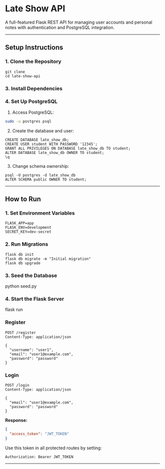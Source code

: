 #  Late Show API

A full-featured Flask REST API for managing user accounts and personal notes with authentication and PostgreSQL integration.

---

##  Setup Instructions

### 1. Clone the Repository

```
git clone 
cd late-show-api
```



### 3. Install Dependencies



### 4. Set Up PostgreSQL

1. Access PostgreSQL:

```bash
sudo -u postgres psql
```

2. Create the database and user:

```
CREATE DATABASE late_show_db;
CREATE USER student WITH PASSWORD '12345';
GRANT ALL PRIVILEGES ON DATABASE late_show_db TO student;
ALTER DATABASE late_show_db OWNER TO student;
\q
```

3.  Change schema ownership:

```
psql -U postgres -d late_show_db
ALTER SCHEMA public OWNER TO student;
```

---

##  How to Run

### 1. Set Environment Variables



```
FLASK_APP=app
FLASK_ENV=development
SECRET_KEY=dev-secret
```

### 2. Run Migrations

```
flask db init         
flask db migrate -m "Initial migration"
flask db upgrade
```

### 3. Seed the Database


python seed.py


### 4. Start the Flask Server


flask run






### Register

```http
POST /register
Content-Type: application/json

{
  "username": "user1",
  "email": "user1@example.com",
  "password": "password"
}
```

### Login

```http
POST /login
Content-Type: application/json

{
  "email": "user1@example.com",
  "password": "password"
}
```

**Response:**
```json
{
  "access_token": "JWT_TOKEN"
}
```

Use this token in all protected routes by setting:

```
Authorization: Bearer JWT_TOKEN
```

---

